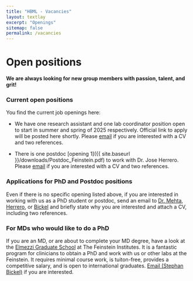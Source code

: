 ```yaml
---
title: "HBML - Vacancies"
layout: textlay
excerpt: "Openings"
sitemap: false
permalink: /vacancies
---
```


# Open positions

**We are always looking for new group members with passion, talent, and grit!**

### Current open positions
You find the current job openings here:
- We have one research assistant and one lab coordinator position open to start in summer and spring of 2025 respectively. Official link to apply will be posted here shortly. Please [email](mailto:sbickel@northwell.edu) if you are interested with a CV and two references.
  
- There is one postdoc [opening 1]({{ site.baseurl }}/downloads/Postdoc_Feinstein.pdf) to work with Dr. Jose Herrero. Please [email](mailto:jherrero@northwell.edu) if you are interested with a CV and two references.

### Applications for PhD and Postdoc positions
Even if there is no specific opening listed above, if you are interested in working with us as a PhD student or postdoc, send an email to [Dr. Mehta](mailto:amehta@northwell.edu), [Herrero](mailto:jherreroru@northwell.edu), or [Bickel](mailto:sbickel@northwell.edu)  and briefly state why you are interested and attach a CV, including two references. 

### For MDs who would like to do a PhD
If you are an MD, or are about to complete your MD degree, have a look at the [Elmezzi Graduate School](https://www.northwell.edu/education-and-resources/elmezzi-graduate-school-of-molecular-medicine) at The Feinstein Institutes. It is a fantastic program for clinicians to obtain a PhD and work with us or other labs at the Feinstein. It requires minimal course work, is tuiton-free, provides a competitive salary, and is open to international graduates. [Email (Stephan Bickel)](mailto:sbickel@northwell.edu) if you are interested. 

 





